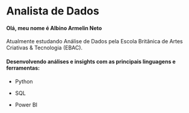 # Analista de Dados 

#### Olá, meu nome é Albino Armelin Neto
Atualmente estudando Análise de Dados pela Escola Britânica de Artes Criativas & Tecnologia (EBAC).

#### Desenvolvendo análises e insights com as principais linguagens e ferramentas:

- Python

- SQL

- Power BI


